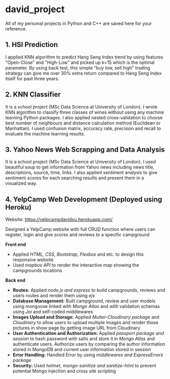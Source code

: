 # david_project

All of my personal projects in Python and C++ are saved here for your reference.

## 1. HSI Prediction
I applied KNN algorithm to predict Hang Seng Index trend by using features "Open-Close" and "High-Low" and picked up k=15 which is the optimal parameter. By using back test, this simple "buy low, sell high" trading strategy can give me over 30% extra return compared to Hang Seng Index itself for past three years.

## 2. KNN Classifier
It is a school project (MSc Data Science at University of London). I wrote KNN algorithm to classify three classes of wines without using any machine learning Python packages. I also applied nested cross-validation to choose best number of neighbours and distance calculation method (Euclidean or Manhattan). I used confusion matrix, accuracy rate, precision and recall to evaluate the machine learning results.

## 3. Yahoo News Web Scrapping and Data Analysis
It is a school project (MSc Data Science at University of London). I used beautiful soup to get information from Yahoo news including news title, descriptions, source, time, links. I also applied sentiment analysis to give sentiment scores for each searching results and present them in a visualized way.

## 4. YelpCamp Web Development (Deployed using Heroku)
Website: https://yelpcampdavidxu.herokuapp.com/

Designed a YelpCamp website with full CRUD function where users can register, login and give scores and reviews to a specific campground 

**Front end**
- Applied *HTML, CSS, Bootstrap, Flexbox* and etc. to design this responsive website
- Used *mapbox API* to render the interactive map showing the campgrounds locations 

**Back end**
- **Routes:** Applied *node.js and express* to build campgrounds, reviews and users routes and render them using *ejs*
- **Database Management:** Built campground, review and user models using mongoose linked with *Mongo Atlas* and with validation schemas using *Joi* and self-coded middlewares
- **Images Upload and Storage:** Applied *Multer-Cloudinary package* and *Cloudinary* to allow users to upload multiple images and render those pictures in show page by getting image URL from Cloudinary
- **User Authentication and Authorization:** Applied *passport package and session* to hash password with salts and store it in *Mongo Atlas* and authenticate users. Authorize users by comparing the author information stored in MongoDB and current user information stored in session
- **Error Handling:** Handled Error by using *middlewares and ExpressErrors package*
- **Security:** Used *helmet, mongo-sanitize and sanitize-html* to prevent potential Mongo injection and cross site scripting

